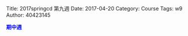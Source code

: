 Title: 2017springcd 第九週
Date: 2017-04-20
Category: Course
Tags: w9
Author: 40423145

<b><font color="blue">期中週</font></b>

<!-- PELICAN_END_SUMMARY -->

